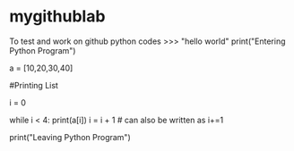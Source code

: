 # mygithublab
To test and work on github
python codes >>>
"hello world"
print("Entering Python Program")

a = [10,20,30,40]

#Printing List

i = 0

while i < 4:
    print(a[i])
    i = i + 1  # can also be written as i+=1

print("Leaving Python Program")
